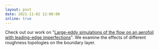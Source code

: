 ```yaml
---
layout: post
date: 2021-11-02 12:00:00
inline: true
---
```


Check out our work on "<a href="https://www.tandfonline.com/doi/abs/10.1080/14685248.2021.1973015">Large-eddy simulations of the flow on an aerofoil with leading-edge imperfections</a>". We examine the effects of different roughness topologies on the boundary layer. 
